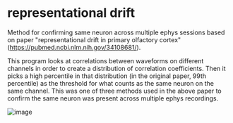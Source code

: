 # representational drift

Method for confirming same neuron across multiple ephys sessions based on paper "representational drift in primary olfactory cortex" (https://pubmed.ncbi.nlm.nih.gov/34108681/).

This program looks at correlations between waveforms on different channels in order to create a distribution of correlation coefficients. Then it picks a high percentile in that distribution (in the original paper, 99th percentile) as the threshold for what counts as the same neuron on the same channel. This was one of three methods used in the above paper to confirm the same neuron was present across multiple ephys recordings.

![image](https://user-images.githubusercontent.com/92355713/142921946-3e254961-92ca-4bd0-8aa0-64bbfecae10b.png)
